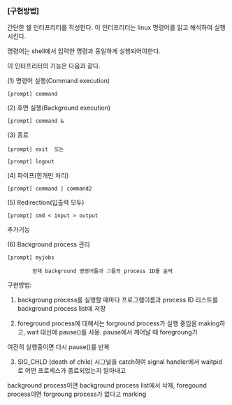 <h3>[구현방법]</h3>

간단한 쉘 인터프리터를 작성한다. 이 인터프리터는 linux 명령어를 읽고 해석하여 실행시킨다.  

명령어는 shell에서 입력한 명령과 동일하게 실행되어야한다.

이 인터프리터의 기능은 다음과 같다. 



(1) 명령어 실행(Command execution) 

	[prompt] command





(2) 후면 실행(Background execution) 

	[prompt] command &



(3)  종료

	[prompt] exit  또는

	[prompt] logout



(4)  파이프(한개만 처리)

	[prompt] command | command2



(5) Redirection(입출력 모두)

	[prompt] cmd < input > output



추가기능



(6) Background process 관리

	[prompt] myjobs

            현재 background 명령어들과 그들의 process ID를 출력

    

구현방법: 

1. backgroung process를 실행할 때마다 프로그램이름과 process ID 리스트를  background process list에 저장

2. foreground process에 대해서는 forground process가 실행 중임을 making하고,  wait 대신에 pause()를 사용. pause에서 깨어날 때 foregroung가

여전히 실행중이면 다시 pause()를 반복

3. SIG_CHLD (death of chile) 시그널을 catch하여 signal handler에서 waitpid로 어떤 프로세스가 종료되었는지 알아내고 

background process이면 background process list에서 삭제, foregound process이면 forgroung process가 없다고 marking

